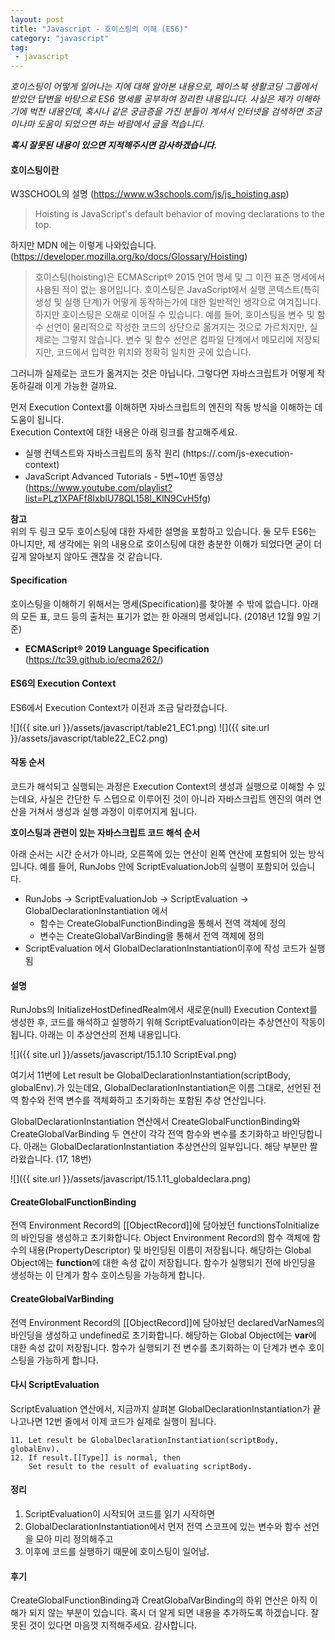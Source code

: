 ```yaml
---
layout: post
title: "Javascript - 호이스팅의 이해 (ES6)"
category: "javascript"
tag:
 - javascript
---
```




_호이스팅이 어떻게 일어나는 지에 대해 알아본 내용으로, 페이스북 생활코딩 그룹에서 받았던 답변을 바탕으로 ES6 명세를 공부하여 정리한 내용입니다. 사실은 제가 이해하기에 벅찬 내용인데, 혹시나 같은 궁금증을 가진 분들이 계셔서 인터넷을 검색하면 조금이나마 도움이 되었으면 하는 바람에서 글을 적습니다._  

**_혹시 잘못된 내용이 있으면 지적해주시면 감사하겠습니다._**




#### **호이스팅이란**


W3SCHOOL의 설명 (https://www.w3schools.com/js/js_hoisting.asp)  

> Hoisting is JavaScript's default behavior of moving declarations to the top.  





하지만 MDN 에는 이렇게 나와있습니다. (https://developer.mozilla.org/ko/docs/Glossary/Hoisting)    


> 호이스팅(hoisting)은 ECMAScript® 2015 언어 명세 및 그 이전 표준 명세에서 사용된 적이 없는 용어입니다. 호이스팅은 JavaScript에서 실행 콘텍스트(특히 생성 및 실행 단계)가 어떻게 동작하는가에 대한 일반적인 생각으로 여겨집니다. 하지만 호이스팅은 오해로 이어질 수 있습니다. 예를 들어, 호이스팅을 변수 및 함수 선언이 물리적으로 작성한 코드의 상단으로 옮겨지는 것으로 가르치지만, 실제로는 그렇지 않습니다. 변수 및 함수 선언은 컴파일 단계에서 메모리에 저장되지만, 코드에서 입력한 위치와 정확히 일치한 곳에 있습니다.  




그러니까 실제로는 코드가 옮겨지는 것은 아닙니다. 그렇다면 자바스크립트가 어떻게 작동하길래 이게 가능한 걸까요.

먼저 Execution Context를 이해하면 자바스크립트의 엔진의 작동 방식을 이해하는 데 도움이 됩니다.  
Execution Context에 대한 내용은 아래 링크를 참고해주세요.


- 실행 컨텍스트와 자바스크립트의 동작 원리 (https://.com/js-execution-context)
- JavaScript Advanced Tutorials - 5번~10번 동영상
(https://www.youtube.com/playlist?list=PLz1XPAFf8IxbIU78QL158l_KlN9CvH5fg)


**참고**  
위의 두 링크 모두 호이스팅에 대한 자세한 설명을 포함하고 있습니다. 둘 모두 ES6는 아니지만, 제 생각에는 위의 내용으로 호이스팅에 대한 충분한 이해가 되었다면 굳이 더 깊게 알아보지 않아도 괜찮을 것 같습니다.


#### **Specification**

호이스팅을 이해하기 위해서는 명세(Specification)를 찾아볼 수 밖에 없습니다.
아래의 모든 표, 코드 등의 출처는 표기가 없는 한 아래의 명세입니다.
(2018년 12월 9일 기준)

 - **ECMAScript® 2019 Language Specification** (https://tc39.github.io/ecma262/)


#### **ES6의 Execution Context**

ES6에서 Execution Context가 이전과 조금 달라졌습니다.

![]({{ site.url }}/assets/javascript/table21_EC1.png)
![]({{ site.url }}/assets/javascript/table22_EC2.png)       



#### **작동 순서**

코드가 해석되고 실행되는 과정은 Execution Context의 생성과 실행으로 이해할 수 있는데요, 사실은 간단한 두 스텝으로 이루어진 것이 아니라 자바스크립트 엔진의 여러 연산을 거쳐서 생성과 실행 과정이 이루어지게 됩니다.


**호이스팅과 관련이 있는 자바스크립트 코드 해석 순서**  

아래 순서는 시간 순서가 아니라, 오른쪽에 있는 연산이 왼쪽 연산에 포함되어 있는 방식입니다. 예를 들어, RunJobs 안에 ScriptEvaluationJob의 실행이 포함되어 있습니다.    

* RunJobs -> ScriptEvaluationJob -> ScriptEvaluation -> GlobalDeclarationInstantiation 에서
  - 함수는 CreateGlobalFunctionBinding을 통해서 전역 객체에 정의
  - 변수는 CreateGlobalVarBinding을 통해서 전역 객체에 정의
* ScriptEvaluation 에서 GlobalDeclarationInstantiation이후에 작성 코드가 실행됨

#### **설명**


RunJobs의 InitializeHostDefinedRealm에서 새로운(null) Execution Context를 생성한 후, 코드를 해석하고 실행하기 위해 ScriptEvaluation이라는 추상연산이 작동이 됩니다. 아래는 이 추상연산의 전체 내용입니다.

![]({{ site.url }}/assets/javascript/15.1.10 ScriptEval.png)    



여기서 11번에 Let result be GlobalDeclarationInstantiation(scriptBody, globalEnv).가 있는데요,  GlobalDeclarationInstantiation은 이름 그대로, 선언된 전역 함수와 전역 변수를 객체화하고 초기화하는 포함된 추상 연산입니다.  


GlobalDeclarationInstantiation 연산에서 CreateGlobalFunctionBinding와 CreateGlobalVarBinding 두 연산이 각각 전역 함수와 변수를 초기화하고 바인딩합니다. 아래는 GlobalDeclarationInstantiation 추상연산의 일부입니다. 해당 부분만 짤라왔습니다. (17, 18번)

![]({{ site.url }}/assets/javascript/15.1.11_globaldeclara.png)  


#### **CreateGlobalFunctionBinding**


전역 Environment Record의 [[ObjectRecord]]에 담아놨던 functionsToInitialize의 바인딩을 생성하고 초기화합니다. Object Environment Record의 함수 객체에 함수의 내용(PropertyDescriptor) 및 바인딩된 이름이 저장됩니다. 해당하는 Global Object에는 **function**에 대한 속성 값이 저장됩니다. 함수가 실행되기 전에 바인딩을 생성하는 이 단계가 함수 호이스팅을 가능하게 합니다.


#### **CreateGlobalVarBinding**

전역 Environment Record의 [[ObjectRecord]]에 담아놨던 declaredVarNames의 바인딩을 생성하고 undefined로 초기화합니다. 해당하는 Global Object에는 **var**에 대한 속성 값이 저장됩니다. 함수가 실행되기 전 변수를 초기화하는 이 단계가 변수 호이스팅을 가능하게 합니다.



#### **다시 ScriptEvaluation**

ScriptEvaluation 연산에서, 지금까지 살펴본 GlobalDeclarationInstantiation가 끝나고나면 12번 줄에서 이제 코드가 실제로 실행이 됩니다.

```
11. Let result be GlobalDeclarationInstantiation(scriptBody, globalEnv).
12. If result.[[Type]] is normal, then
    Set result to the result of evaluating scriptBody.
```

#### **정리**

1. ScriptEvaluation이 시작되어 코드를 읽기 시작하면
2. GlobalDeclarationInstantiation에서 먼저 전역 스코프에 있는 변수와 함수 선언을 모아 미리 정의해주고
3. 이후에 코드를 실행하기 때문에 호이스팅이 일어남.



#### **후기**

CreateGlobalFunctionBinding과 CreatGlobalVarBinding의 하위 연산은 아직 이해가 되지 않는 부분이 있습니다. 혹시 더 알게 되면 내용을 추가하도록 하겠습니다. 잘못된 것이 있다면 마음껏 지적해주세요. 감사합니다.
